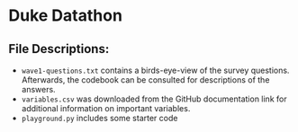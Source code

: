 # Duke Datathon

## File Descriptions:

- `wave1-questions.txt` contains a birds-eye-view of the survey questions. Afterwards, the codebook can be consulted for
  descriptions of the answers.
- `variables.csv` was downloaded from the GitHub documentation link for additional information on important variables.
- `playground.py` includes some starter code 